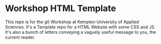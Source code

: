 # Workshop HTML Template
This repo is for the git Workshop at Kempten University of Applied Sciences.
It's a Template repo for a HTML Website with some CSS and JS.
It's also a bunch of letters conveying a vaguely useful message to you, the current reader. 